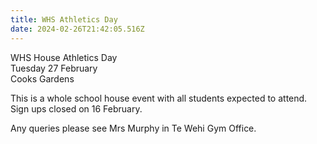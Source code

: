 ```yaml
---
title: WHS Athletics Day
date: 2024-02-26T21:42:05.516Z
---
```

WHS House Athletics Day  
Tuesday 27 February  
Cooks Gardens

This is a whole school house event with all students expected to attend. Sign ups closed on 16 February.  

Any queries please see Mrs Murphy in Te Wehi Gym Office.